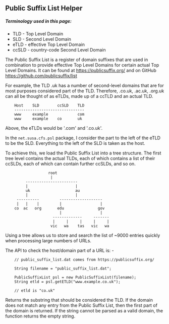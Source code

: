 Public Suffix List Helper
-------------------------

##### Terminology used in this page:

* TLD   - Top Level Domain
* SLD   - Second Level Domain
* eTLD  - effective Top Level Domain
* ccSLD - country-code Second Level Domain

The Public Suffix List is a register of domain suffixes that are used in
combination to provide effective Top Level Domains for certain actual Top
Level Domains. It can be found at https://publicsuffix.org/ and on GitHub
https://github.com/publicsuffix/list

For example, the TLD .uk has a number of second-level domains that are for most
purposes considered part of the TLD. Therefore, .co.uk, .ac.uk, .org.uk can all
be thought of as eTLDs, made up of a ccTLD and an actual TLD.

```
	Host    SLD        ccSLD    TLD
	-------------------------------
	www     example             com
	www     example    co       uk
```

Above, the eTLDs would be '.com' and '.co.uk'.

In the `net.susa.cfs.psl` package, I consider the part to the left of the eTLD to
be the SLD. Everything to the left of the SLD is taken as the host.

To achieve this, we load the Public Suffix List into a tree structure. The
first tree level contains the actual TLDs, each of which contains a list of
their ccSLDs, each of which can contain further ccSLDs, and so on.

```
                   root
                    |
         -----------------------
         |                     |
         uk                    au
         |                     |
     ----------         -------------------
     |   |    |         |                 |
    co  ac   org       edu               gov
                        |                 |
                     -------------     -------
                     |     |     |     |     |
                    vic   wa    tas   vic   wa
```

Using a tree allows us to store and search the list of ~9000 entries quickly
when processing large numbers of URLs.

The API to check the host/domain part of a URL is: -
```
    // public_suffix_list.dat comes from https://publicsuffix.org/
    
    String filename = "public_suffix_list.dat";
    
    PublicSuffixList psl = new PublicSuffixList(filename);
	String etld = psl.getETLD("www.example.co.uk");
	
	// etld is "co.uk"
```	
Returns the substring that should be considered the TLD. If the domain does not
match any entry from the Public Suffix List, then the first part of the domain
is returned. If the string cannot be parsed as a valid domain, the function
returns the empty string.

